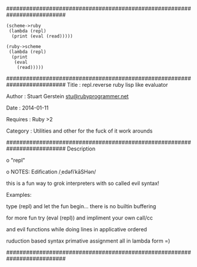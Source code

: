 ##########################################################################
```
(scheme->ruby
 (lambda (repl)
  (print (eval (read)))))
```

```
(ruby->scheme
 (lambda (repl)
  (print
   (eval
    (read)))))
```
##########################################################################
 Title : repl.reverse ruby lisp like evaluator

 Author : Stuart Gerstein <stu@rubyprogrammer.net>

 Date : 2014-01-11

 Requires : Ruby >2

 Category : Utilities and other for the fuck of it work arounds

##########################################################################
 Description

 o "repl"

 o NOTES: Edification /ˌedəfiˈkāSHən/

 this is a fun way to grok interpreters with so called evil syntax!

 Examples:

 type (repl) and let the fun begin... there is no builtin buffering
 
 for more fun try (eval (repl)) and impliment your own call/cc

 and evil functions while doing lines in applicative ordered

 ruduction based syntax primative assignment all in lambda form =)

##########################################################################
